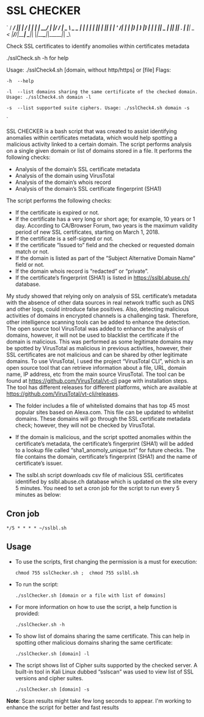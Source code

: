 # SSL CHECKER

`
/ ___/ ___|| |      / ___| | | | ____/ ___| |/ / ____|  _ \ 
\___ \___ \| |     | |   | |_| |  _|| |   | ' /|  _| | |_) |
 ___) |__) | |___  | |___|  _  | |__| |___| . \| |___|  _ < 
|____/____/|_____|  \____|_| |_|_____\____|_|\_\_____|_| \_\ 

 Check SSL certificates to identify anomolies within certificates metadata

./sslCheck.sh -h for help

Usage: ./sslCheck4.sh [domain, without http/https] or [file]
Flags:

	-h  --help

	-l  --list domains sharing the same certificate of the checked domain. Usage: ./sslCheck4.sh domain -l

	-s  --list supported suite ciphers. Usage: ./sslCheck4.sh domain -s

`

SSL CHECKER is a bash script that was created to assist identifying anomalies within certificates metadata, which would help spotting a malicious activity linked to a certain domain. The script performs analysis on a single given domain or list of domains stored in a file. It performs the following checks:

- Analysis of the domain’s SSL certificate metadata
- Analysis of the domain using VirusTotal
- Analysis of the domain’s whois record
- Analysis of the domain’s SSL certificate fingerprint (SHA1)

The script performs the following checks:
- If the certificate is expired or not.
- If the certificate has a very long or short age; for example, 10 years or 1 day. According to CA/Browser Forum, two years is the maximum validity period of new SSL certificates, starting on March 1, 2018.
- If the certificate is a self-signed or not.
- If the certificate “Issued to” field and the checked or requested domain match or not. 
- If the domain is listed as part of the “Subject Alternative Domain Name” field or not. 
- If the domain whois record is “redacted” or “private”.
- If the certificate’s fingerprint (SHA1) is listed in https://sslbl.abuse.ch/ database.

My study showed that relying only on analysis of SSL certificate’s metadata with the absence of other data sources in real network traffic such as DNS and other logs, could introduce false positives. Also, detecting malicious activities of domains in encrypted channels is a challenging task. Therefore, other intelligence scanning tools can be added to enhance the detection. The open source tool VirusTotal was added to enhance the analysis of domains, however, it will not be used to blacklist the certificate if the domain is malicious. This was performed as some legitimate domains may be spotted by VirusTotal as malicious in previous activities, however, their SSL certificates are not malicious and can be shared by other legitimate domains. 
To use VirusTotal, I used the project “VirusTotal CLI”, which is an open source tool that can retrieve information about a file, URL, domain name, IP address, etc from the main source VirusTotal. The tool can be found at https://github.com/VirusTotal/vt-cli page with installation steps. The tool has different releases for different platforms, which are available at https://github.com/VirusTotal/vt-cli/releases. 

- The folder includes a file of whitelisted domains that has top 45 most popular sites based on Alexa.com. This file can be updated to whitelist domains. These domains will go through the SSL certificate metadata check; however, they will not be checked by VirusTotal. 

- If the domain is malicious, and the script spotted anomalies within the certificate’s metadata, the certificate’s fingerprint (SHA1) will be added to a lookup file called “sha1_anomoly_unique.txt” for future checks. The file contains the domain, certificate’s fingerprint (SHA1) and the name of certificate’s issuer.

- The sslbl.sh script downloads csv file of malicious SSL certificates identified by sslbl.abuse.ch database which is updated on the site every 5 minutes. You need to set a cron job for the script to run every 5 minutes as below:


## Cron job

	*/5 * * * * ~/sslbl.sh
	

## Usage

- To use the scripts, first changing the permission is a must for execution:

	`chmod 755 sslChecker.sh ;  chmod 755 sslbl.sh`
	
- To run the script:

	`./sslChecker.sh [domain or a file with list of domains]`
	
- For more information on how to use the script, a help function is provided:

	`./sslChecker.sh -h`
	
- To show list of domains sharing the same certificate. This can help in spotting other malicious domains sharing the same certificate:

	`./sslChecker.sh [domain] -l`


- The script shows list of Cipher suits supported by the checked server. A built-in tool in Kali Linux dubbed “sslscan” was used to view list of SSL versions and cipher suites. 

	`./sslChecker.sh [domain] -s`
	
	
**Note**: Scan results might take few long seconds to appear. I'm working to enhance the script for better and fast results  

